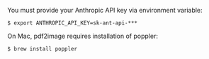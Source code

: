 You must provide your Anthropic API key via environment variable:
```
$ export ANTHROPIC_API_KEY=sk-ant-api-***
```

On Mac, pdf2image requires installation of poppler:

```
$ brew install poppler
```